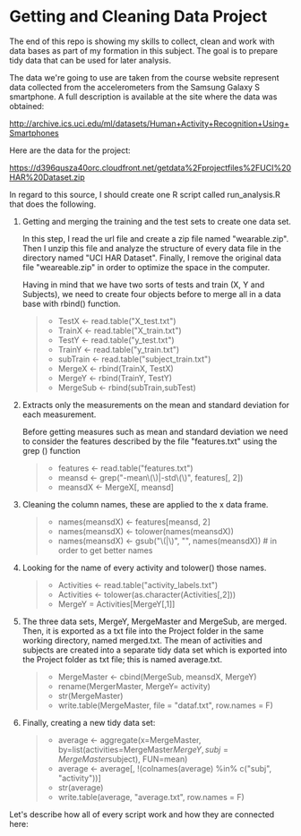 # Getting and Cleaning Data Project

The end of this repo is showing my skills to collect, clean and work with data bases as part of my formation in this subject.
The goal is to prepare tidy data that can be used for later analysis.

The data we're going to use are taken from the course website represent data collected from the accelerometers from the Samsung Galaxy S smartphone. A full description is available at the site where the data was obtained:

http://archive.ics.uci.edu/ml/datasets/Human+Activity+Recognition+Using+Smartphones

Here are the data for the project:

https://d396qusza40orc.cloudfront.net/getdata%2Fprojectfiles%2FUCI%20HAR%20Dataset.zip

In regard to this source, I should create one R script called run_analysis.R that does the following.

1. Getting and merging the training and the test sets to create one data set.

    In this step, I read the url file and create a zip file named "wearable.zip".
    Then I unzip this file and analyze the structure of every data file in the directory named "UCI HAR Dataset".
    Finally, I remove the original data file "weareable.zip" in order to optimize the space in the computer.
    
    Having in mind that we have two sorts of tests and train (X, Y and Subjects), we need to create four objects before to       merge all in a data base with rbind() function.
    >- TestX <- read.table("X_test.txt")
    >- TrainX <- read.table("X_train.txt")
    >- TestY <- read.table("y_test.txt")
    >- TrainY <- read.table("y_train.txt")
    >- subTrain <- read.table("subject_train.txt")
    >- MergeX <- rbind(TrainX, TestX)
    >- MergeY <- rbind(TrainY, TestY)
    >- MergeSub <- rbind(subTrain,subTest)

2. Extracts only the measurements on the mean and standard deviation for each measurement.
    
    Before getting measures such as mean and standard deviation we need to consider the features described by the file           "features.txt" using the grep () function
    
    >- features <- read.table("features.txt")
    >- meansd <- grep("-mean\\(\\)|-std\\(\\)", features[, 2])
    >- meansdX <- MergeX[, meansd]

3. Cleaning the column names, these are applied to the x data frame.

    >- names(meansdX) <- features[meansd, 2]
    >- names(meansdX) <- tolower(names(meansdX))
    >- names(meansdX) <- gsub("\\(|\\)", "", names(meansdX)) # in order to get better names

4.  Looking for the name of every activity and tolower() those names.

    >- Activities <- read.table("activity_labels.txt")
    >- Activities <- tolower(as.character(Activities[,2]))
    >- MergeY =  Activities[MergeY[,1]]

5. The three data sets, MergeY, MergeMaster and MergeSub, are merged. Then, it is exported as a txt file into the Project folder in the same working directory, named merged.txt. The mean of activities and subjects are created into a separate tidy data set which is exported into the Project folder as txt file; this is named average.txt.

    >- MergeMaster <- cbind(MergeSub, meansdX, MergeY)
    >- rename(MergerMaster, MergeY= activity)
    >- str(MergeMaster)
    >- write.table(MergeMaster, file = "dataf.txt", row.names = F)

6. Finally, creating a new tidy data set:

    >- average <- aggregate(x=MergeMaster, by=list(activities=MergeMaster$MergeY, subj=MergeMaster$subject), FUN=mean)
    >- average <- average[, !(colnames(average) %in% c("subj", "activity"))]
    >- str(average)
    >- write.table(average, "average.txt", row.names = F)

Let's describe how all of every script work and how they are connected here:
